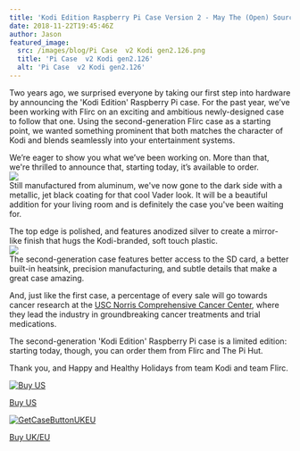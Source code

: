 ```yaml
---
title: 'Kodi Edition Raspberry Pi Case Version 2 - May The (Open) Source Be With You!'
date: 2018-11-22T19:45:46Z
author: Jason
featured_image:
  src: /images/blog/Pi Case  v2 Kodi gen2.126.png
  title: 'Pi Case  v2 Kodi gen2.126'
  alt: 'Pi Case  v2 Kodi gen2.126'
---
```

Two years ago, we surprised everyone by taking our first step into hardware by announcing the 'Kodi Edition' Raspberry Pi case. For the past year, we’ve been working with Flirc on an exciting and ambitious newly-designed case to follow that one. Using the second-generation Flirc case as a starting point, we wanted something prominent that both matches the character of Kodi and blends seamlessly into your entertainment systems.

 We’re eager to show you what we’ve been working on. More than that, we're thrilled to announce that, starting today, it’s available to order.  
![](https://kodi.tv/sites/default/files/Kodi-Rasp-Pi-Case-6-1080p.jpg)  
Still manufactured from aluminum, we've now gone to the dark side with a metallic, jet black coating for that cool Vader look. It will be a beautiful addition for your living room and is definitely the case you've been waiting for.

 The top edge is polished, and features anodized silver to create a mirror-like finish that hugs the Kodi-branded, soft touch plastic.  
![](https://kodi.tv/sites/default/files/Pi%20Case%20%20v2%20Kodi%20gen2_10-23-18.131.png)  
The second-generation case features better access to the SD card, a better built-in heatsink, precision manufacturing, and subtle details that make a great case amazing.

 And, just like the first case, a percentage of every sale will go towards cancer research at the [USC Norris Comprehensive Cancer Center](https://uscnorriscancer.usc.edu), where they lead the industry in groundbreaking cancer treatments and trial medications.

 The second-generation 'Kodi Edition' Raspberry Pi case is a limited edition: starting today, though, you can order them from Flirc and The Pi Hut.

 Thank you, and Happy and Healthy Holidays from team Kodi and team Flirc.  
 

 [![Buy US](https://kodi.tv/sites/default/files/US.jpeg)](https://flirc.tv/more/raspberry-pi-case-ke-gen2)

 [Buy US](https://flirc.tv/more/raspberry-pi-case-ke-gen2)

 [![GetCaseButtonUKEU](https://kodi.tv/sites/default/files/EU.jpeg)](https://thepihut.com/products/kodi-edition-raspberry-pi-case)

 [Buy UK/EU](https://thepihut.com/products/kodi-edition-raspberry-pi-case) 

 